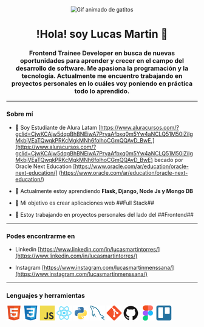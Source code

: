<div id="header" align = "center">
 <img src="https://media.giphy.com/media/v1.Y2lkPTc5MGI3NjExMDBmMTY2MDU3ZWQ4MTI0MmE0ZWExYjc2ZjgzOWIzMjAxY2E0ODI2ZCZjdD1n/l3q2KRkOVYvi8WfU4/giphy.gif" width="400" alt="Gif animado de gatitos">
 <h1 align="center"> !Hola! soy Lucas Martin 👋</h1>
 <h3> 
  Frontend Trainee Developer en busca de nuevas oportunidades para aprender y crecer en el campo del desarrollo de software. Me apasiona la programación y la tecnología. Actualmente me encuentro trabajando en proyectos personales en lo cuáles voy poniendo en práctica todo lo aprendido.
 </h3>
</div>

---
### Sobre mí

 - 📝 Soy Estudiante de Alura Latam [https://www.aluracursos.com/?gclid=CjwKCAjw5dqgBhBNEiwA7PryaAfbxq0m5Yw4aNCLQ51M50iZiIgMkbjVEaTQwqkPRKcMgkMNh6folhoCGmQQAvD_BwE,](https://www.aluracursos.com/?gclid=CjwKCAjw5dqgBhBNEiwA7PryaAfbxq0m5Yw4aNCLQ51M50iZiIgMkbjVEaTQwqkPRKcMgkMNh6folhoCGmQQAvD_BwE) becado por Oracle Next Education [https://www.oracle.com/ar/education/oracle-next-education/] (https://www.oracle.com/ar/education/oracle-next-education/)

 - 🌱 Actualmente estoy aprendiendo **Flask, Django, Node Js y Mongo DB**

 - 📌 Mi objetivo es crear aplicaciones web ##Full Stack##

 - 💼  Estoy trabajando en proyectos personales del lado del ##Frontend##

---
### Podes encontrarme en

 - Linkedin [https://www.linkedin.com/in/lucasmartintorres/](https://www.linkedin.com/in/lucasmartintorres/)
 
 -  Instagram [https://www.instagram.com/lucasmartinmenssana/](https://www.instagram.com/lucasmartinmenssana/) 

--- 

 <h3> Lenguajes y herramientas </h3>
 <div id="languages-tools">
  <!-- Html --->
  <img src="https://github.com/devicons/devicon/blob/master/icons/html5/html5-original.svg" title="HTML5" alt="HTML5" width="40" height="40">
  <!-- Css --->
  <img src="https://github.com/devicons/devicon/blob/master/icons/css3/css3-original.svg" title="CSS3" alt="CSS3" width="40" height="40">
  <!-- Js --->
  <img src="https://github.com/devicons/devicon/blob/master/icons/javascript/javascript-original.svg" title="JAVASCRIPT" alt="JAVASCRIPT" width="40" height="40">
  <!-- React Js --->
  <img src="https://github.com/devicons/devicon/blob/master/icons/react/react-original.svg" title="REACT JS" alt="REACT JS" width="40" height="40">
  <!-- Py --->
  <img src="https://github.com/devicons/devicon/blob/master/icons/python/python-original.svg" title="PYTHON" alt="PYTHON" width="40" height="40">
  <!-- MySql --->
  <img src="https://github.com/devicons/devicon/blob/master/icons/mysql/mysql-original.svg" title="MySQL" alt="MySQL" width="40" height="40">
  <!-- Git --->
  <img src="https://github.com/devicons/devicon/blob/master/icons/git/git-original.svg" title="GIT" alt="GIT" width="40" height="40">
  <!-- Github --->
  <img src="https://github.com/devicons/devicon/blob/master/icons/github/github-original.svg" title="GITHUB" alt="GITHUB" width="40" height="40">
  <!-- Figma -->
  <img src="https://github.com/devicons/devicon/blob/master/icons/figma/figma-original.svg" title="FIGMA" alt="FIGMA" width="40" height="40">
  <!-- Trello -->
  <img src="https://github.com/devicons/devicon/blob/master/icons/trello/trello-plain.svg" title="TRELLO" alt="TRELLO" width="40" height="40">
 </div>
</div>
